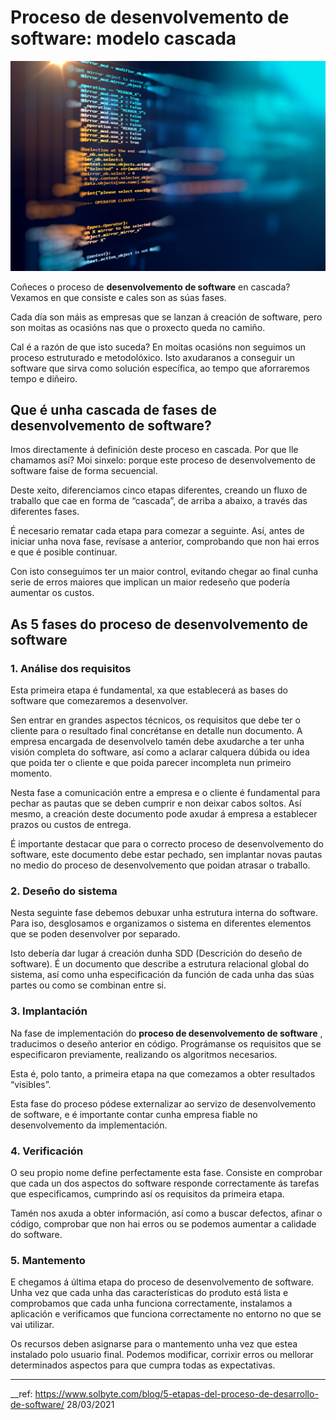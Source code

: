 # Proceso de desenvolvemento de software: modelo cascada

![5 etapas do proceso de desenvolvemento de software](./assets/5-etapas-del-proceso-de-desarrollo-de-software-1678308402445-3.jpg)

Coñeces o proceso de **desenvolvemento de software** en cascada? Vexamos en que consiste e cales son as súas fases.

Cada día son máis as empresas que se lanzan á creación de software, pero son moitas as ocasións nas que o proxecto queda no camiño.

Cal é a razón de que isto suceda? En moitas ocasións non seguimos un proceso estruturado e metodolóxico. Isto axudaranos a conseguir un software que sirva como solución específica, ao tempo que aforraremos tempo e diñeiro.

## **Que é unha cascada de fases de desenvolvemento de software?**

Imos directamente á definición deste proceso en cascada. Por que lle chamamos así? Moi sinxelo: porque este proceso de desenvolvemento de software faise de forma secuencial.

Deste xeito, diferenciamos cinco etapas diferentes, creando un fluxo de  traballo que cae en forma de “cascada”, de arriba a abaixo, a través das diferentes fases.

É necesario rematar cada etapa para comezar a seguinte. Así, antes de iniciar unha nova fase, revísase a anterior, comprobando que non hai erros e que é posible continuar.

Con isto conseguimos ter un maior control, evitando chegar ao final cunha  serie de erros maiores que implican un maior redeseño que podería  aumentar os custos.

## **As 5 fases do proceso de desenvolvemento de software**

### **1. Análise dos requisitos**

Esta primeira etapa é fundamental, xa que establecerá as bases do software que comezaremos a desenvolver.

Sen entrar en grandes aspectos técnicos, os requisitos que debe ter o  cliente para o resultado final concrétanse en detalle nun documento. A empresa encargada de desenvolvelo tamén debe axudarche a ter unha  visión completa do software, así como a aclarar calquera dúbida ou idea  que poida ter o cliente e que poida parecer incompleta nun primeiro  momento.

Nesta fase a comunicación entre a empresa e o cliente é fundamental para  pechar as pautas que se deben cumprir e non deixar cabos soltos. Así mesmo, a creación deste documento pode axudar á empresa a establecer prazos ou custos de entrega.

É importante destacar que para o correcto proceso de desenvolvemento do  software, este documento debe estar pechado, sen implantar novas pautas  no medio do proceso de desenvolvemento que poidan atrasar o traballo.

### **2. Deseño do sistema**

Nesta seguinte fase debemos debuxar unha estrutura interna do software. Para iso, desglosamos e organizamos o sistema en diferentes elementos que se poden desenvolver por separado.

Isto debería dar lugar á creación dunha SDD (Descrición do deseño de software). É un documento que describe a estrutura relacional global do sistema, así como unha especificación da función de cada unha das súas partes ou  como se combinan entre si.

### **3. Implantación**

Na fase de implementación do **proceso de desenvolvemento de software** , traducimos o deseño anterior en código. Prográmanse os requisitos que se especificaron previamente, realizando os algoritmos necesarios.

Esta é, polo tanto, a primeira etapa na que comezamos a obter resultados “visibles”.

Esta fase do proceso pódese externalizar ao servizo de desenvolvemento de software, e é importante contar cunha empresa fiable no desenvolvemento da implementación.

### **4. Verificación**

O seu propio nome define perfectamente esta fase. Consiste en comprobar que cada un dos aspectos do software responde  correctamente ás tarefas que especificamos, cumprindo así os requisitos  da primeira etapa.

Tamén nos axuda a obter información, así como a buscar defectos, afinar o  código, comprobar que non hai erros ou se podemos aumentar a calidade do software.

### **5. Mantemento**

E chegamos á última etapa do proceso de desenvolvemento de software. Unha vez que cada unha das características do produto está lista e  comprobamos que cada unha funciona correctamente, instalamos a  aplicación e verificamos que funciona correctamente no entorno no que se vai utilizar.

Os recursos deben asignarse para o mantemento unha vez que estea instalado polo usuario final. Podemos modificar, corrixir erros ou mellorar determinados aspectos para que cumpra todas as expectativas.

---
__ref: <https://www.solbyte.com/blog/5-etapas-del-proceso-de-desarrollo-de-software/>   28/03/2021
